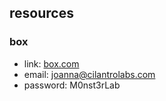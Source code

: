 ## resources

### box

* link: [box.com](http://box.com)
* email: joanna@cilantrolabs.com
* password: M0nst3rLab
